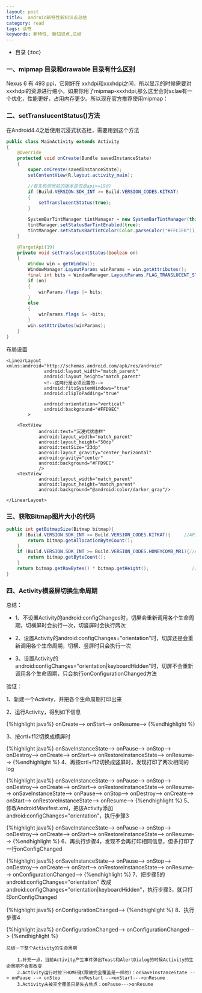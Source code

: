 ```yaml
---
layout: post
title:  android新特性新知识点总结
category: read
tags: 读书
keywords: 新特性, 新知识点,总结
---
```



* 目录
{:toc}

### 一、mipmap 目录和drawable 目录有什么区别
Nexus 6 有 493 ppi，它刚好在 xxhdpi和xxxhdpi之间，所以显示的时候需要对xxxhdpi的资源进行缩小，如果你用了mipmap-xxxhdpi,那么这里会对sclae有一个优化，性能更好，占用内存更少。所以现在官方推荐使用mipmap：

### 二、setTranslucentStatus()方法
在Android4.4之后使用沉浸式状态栏，需要用到这个方法

~~~ Java
public class MainActivity extends Activity
{
    @Override
    protected void onCreate(Bundle savedInstanceState)
    {
        super.onCreate(savedInstanceState);
        setContentView(R.layout.activity_main);

        //首先检测当前的版本是否是api>=19的
        if (Build.VERSION.SDK_INT >= Build.VERSION_CODES.KITKAT)
        {
            setTranslucentStatus(true);
        }

        SystemBarTintManager tintManager = new SystemBarTintManager(this);
        tintManager.setStatusBarTintEnabled(true);
        tintManager.setStatusBarTintColor(Color.parseColor("#FFC1E0"));
    }

    @TargetApi(19)
    private void setTranslucentStatus(boolean on)
    {
        Window win = getWindow();
        WindowManager.LayoutParams winParams = win.getAttributes();
        final int bits = WindowManager.LayoutParams.FLAG_TRANSLUCENT_STATUS;
        if (on)
        {
            winParams.flags |= bits;
        }
        else
        {
            winParams.flags &= ~bits;
        }
        win.setAttributes(winParams);
    }
}
~~~

布局设置

~~~ Javascript%
<LinearLayout xmlns:android="http://schemas.android.com/apk/res/android"
              android:layout_width="match_parent"
              android:layout_height="match_parent"
              <!--这两行是必须设置的-->
              android:fitsSystemWindows="true"
              android:clipToPadding="true"

              android:orientation="vertical"
              android:background="#FFD9EC"
        >

    <TextView
            android:text="沉浸式状态栏"
            android:layout_width="match_parent"
            android:layout_height="50dp"
            android:textSize="23dp"
            android:layout_gravity="center_horizontal"
            android:gravity="center"
            android:background="#FFD9EC"
            />
    <TextView
            android:layout_width="match_parent"
            android:layout_height="match_parent"
            android:background="@android:color/darker_gray"/>

</LinearLayout>
~~~

### 三、获取Bitmap图片大小的代码

~~~ Java
public int getBitmapSize(Bitmap bitmap){
    if (Build.VERSION.SDK_INT >= Build.VERSION_CODES.KITKAT){     //API 19
        return bitmap.getAllocationByteCount();
    }
    if (Build.VERSION.SDK_INT >= Build.VERSION_CODES.HONEYCOMB_MR1){//API 12
        return bitmap.getByteCount();
    }
    return bitmap.getRowBytes() * bitmap.getHeight();                //earlier version
}
~~~


### 四、Activity横竖屏切换生命周期

总结：

* 1、不设置Activity的android:configChanges时，切屏会重新调用各个生命周期，切横屏时会执行一次，切竖屏时会执行两次

* 2、设置Activity的android:configChanges="orientation"时，切屏还是会重新调用各个生命周期，切横、竖屏时只会执行一次

* 3、设置Activity的android:configChanges="orientation\|keyboardHidden"时，切屏不会重新调用各个生命周期，只会执行onConfigurationChanged方法

验证：

1、新建一个Activity，并把各个生命周期打印出来

2、运行Activity，得到如下信息

{%highlight java%}
onCreate-->
onStart-->
onResume-->
{%endhighlight %}

3、按crtl+f12切换成横屏时

{%highlight java%}
onSaveInstanceState-->
onPause-->
onStop-->
onDestroy-->
onCreate-->
onStart-->
onRestoreInstanceState-->
onResume-->
{%endhighlight %}
4、再按crtl+f12切换成竖屏时，发现打印了两次相同的log

{%highlight java%}
onSaveInstanceState-->
onPause-->
onStop-->
onDestroy-->
onCreate-->
onStart-->
onRestoreInstanceState-->
onResume-->
onSaveInstanceState-->
onPause-->
onStop-->
onDestroy-->
onCreate-->
onStart-->
onRestoreInstanceState-->
onResume-->
{%endhighlight %}
5、修改AndroidManifest.xml，把该Activity添加 android:configChanges="orientation"，执行步骤3

{%highlight java%}
onSaveInstanceState-->
onPause-->
onStop-->
onDestroy-->
onCreate-->
onStart-->
onRestoreInstanceState-->
onResume-->
{%endhighlight %}
6、再执行步骤4，发现不会再打印相同信息，但多打印了一行onConfigChanged

{%highlight java%}
onSaveInstanceState-->
onPause-->
onStop-->
onDestroy-->
onCreate-->
onStart-->
onRestoreInstanceState-->
onResume-->
onConfigurationChanged-->
{%endhighlight %}
7、把步骤5的android:configChanges="orientation" 改成android:configChanges="orientation\|keyboardHidden"，执行步骤3，就只打印onConfigChanged

{%highlight java%}
onConfigurationChanged-->
{%endhighlight %}
8、执行步骤4

{%highlight java%}
onConfigurationChanged-->
onConfigurationChanged-->
{%endhighlight %}

    总结一下整个Activity的生命周期

        1.补充一点，当前Activity产生事件弹出Toast和AlertDialog的时候Activity的生命周期不会有改变
        2.Activity运行时按下HOME键(跟被完全覆盖是一样的)：onSaveInstanceState --> onPause --> onStop       onRestart -->onStart--->onResume
        3.Activity未被完全覆盖只是失去焦点：onPause--->onResume
